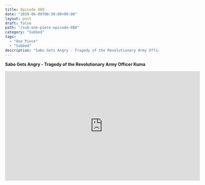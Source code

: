 ```yaml
---
title: Episode 888
date: "2019-06-09T00:30:00+00:00"
layout: post
draft: false
path: "/sub-one-piece-episode-888"
category: "Subbed"
tags:
  - "One Piece"
  - "Subbed"
description: "Sabo Gets Angry - Tragedy of the Revolutionary Army Officer Kuma"
---
```


**Sabo Gets Angry - Tragedy of the Revolutionary Army Officer Kuma**

<iframe width="640" height="360" src="https://www.rapidvideo.com/e/G3UUZ3KMMU" frameborder="0" marginwidth=0 marginheight=0 scrolling=no allowfullscreen></iframe>

